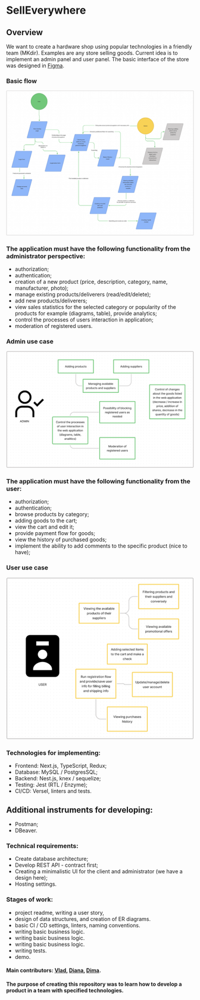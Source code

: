 # SellEverywhere

## Overview
We want to create a hardware shop using popular technologies in a friendly team
(MKdir). Examples are any store selling goods. Current idea is to implement an
admin panel and user panel. The basic interface of the store was designed in [Figma](https://www.figma.com/file/Re4tXW7aNCWOzed7wI1GKe/dirStore).

### Basic flow
![Basic flow](./docs/basic_flow.png)

### The application must have the following functionality from the administrator perspective:

* authorization;
* authentication;
* creation of a new product (price, description, category, name, manufacturer, photo);
* manage existing products/deliverers (read/edit/delete);
* add new products/deliverers;
* view sales statistics for the selected category
  or popularity of the products for example (diagrams, table), provide analytics;
* control the processes of users interaction in application;
* moderation of registered users.

### Admin use case 
![Functionality for ADMIN](./docs/admin_use_case.png)

### The application must have the following functionality from the user:

* authorization;
* authentication;
* browse products by category;
* adding goods to the cart;
* view the cart and edit it;
* provide payment flow for goods;
* view the history of purchased goods;
* implement the ability to add comments to the specific product (nice to have);

### User use case
![Functionality for USER](./docs/user_use_case.png)

### Technologies for implementing:

* Frontend: Next.js, TypeScript, Redux;
* Database: MySQL / PostgresSQL;
* Backend: Nest.js, knex / sequelize;
* Testing: Jest (RTL / Enzyme);
* CI/CD: Versel, linters and tests.

## Additional instruments for developing:

* Postman;
* DBeaver.

### Technical requirements:

* Create database architecture;
* Develop REST API - contract first;
* Creating a minimalistic UI for the client and administrator (we have a design here);
* Hosting settings.

### Stages of work:

* project readme, writing a user story,
* design of data structures, and creation of ER diagrams.
* basic CI / CD settings, linters, naming conventions.
* writing basic business logic.
* writing basic business logic.
* writing basic business logic.
* writing tests.
* demo.

#### Main contributors: [Vlad](https://t.me/vlad_kucherenko), [Diana](https://t.me/noir_kotyara), [Dima](https://t.me/dimma_life).

#### The purpose of creating this repository was to learn how to develop a product in a team with specified technologies.
